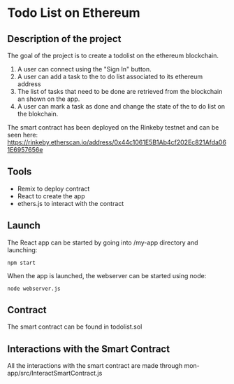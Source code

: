 # Todo List on Ethereum

## Description of the project
The goal of the project is to create a todolist on the ethereum blockchain.

1. A user can connect using the "Sign In" button.
2. A user can add a task to the to do list associated to its ethereum address
3. The list of tasks that need to be done are retrieved from the blockchain an shown on the app.
4. A user can mark a task as done and change the state of the to do list on the blokchain.

The smart contract has been deployed on the Rinkeby testnet and can be seen here: https://rinkeby.etherscan.io/address/0x44c1061E5B1Ab4cf202Ec821Afda061E6957656e

## Tools
- Remix to deploy contract
- React to create the app
- ethers.js to interact with the contract


## Launch

The React app can be started by going into /my-app directory and launching:

	npm start

When the app is launched, the webserver can be started using node:

	node webserver.js

## Contract
The smart contract can be found in todolist.sol

## Interactions with the Smart Contract
All the interactions with the smart contract are made through mon-app/src/InteractSmartContract.js




